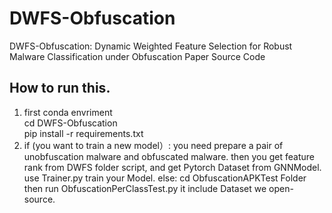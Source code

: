 # DWFS-Obfuscation
DWFS-Obfuscation: Dynamic Weighted Feature Selection for Robust Malware Classification under Obfuscation  Paper Source Code

## How to run this.

1. first conda envriment<br>
   cd DWFS-Obfuscation<br>
   pip install -r requirements.txt
3. if (you want to train a new model）:
       you need prepare a pair of unobfuscation malware and obfuscated malware.
       then you get feature rank from DWFS folder script,
       and get Pytorch Dataset from GNNModel.
       use Trainer.py train your Model.
   else:
       cd ObfuscationAPKTest Folder
       then run ObfuscationPerClassTest.py
       it include Dataset we open-source.
